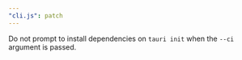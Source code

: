 ```yaml
---
"cli.js": patch
---
```


Do not prompt to install dependencies on `tauri init` when the `--ci` argument is passed.
